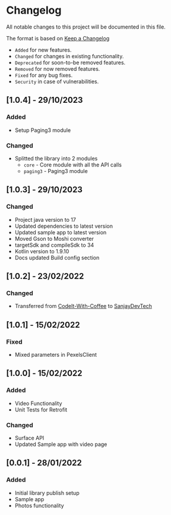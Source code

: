 # Changelog
All notable changes to this project will be documented in this file.

The format is based on [Keep a Changelog](https://keepachangelog.com/en/1.0.0/)
- `Added` for new features.
- `Changed` for changes in existing functionality.
- `Deprecated` for soon-to-be removed features.
- `Removed` for now removed features.
- `Fixed` for any bug fixes.
- `Security` in case of vulnerabilities.

## [1.0.4] - 29/10/2023
### Added
- Setup Paging3 module

### Changed
- Splitted the library into 2 modules
    - `core` - Core module with all the API calls
    - `paging3` - Paging3 module

## [1.0.3] - 29/10/2023
### Changed
- Project java version to 17
- Updated dependencies to latest version
- Updated sample app to latest version
- Moved Gson to Moshi converter
- targetSdk and compileSdk to 34
- Kotlin version to 1.9.10
- Docs updated Build config section

## [1.0.2] - 23/02/2022
### Changed
- Transferred from [CodeIt-With-Coffee](https://github.com/CodeIt-With-Coffee) to
[SanjayDevTech](https://github.com/SanjayDevTech)

## [1.0.1] - 15/02/2022
### Fixed
- Mixed parameters in PexelsClient

## [1.0.0] - 15/02/2022
### Added
- Video Functionality
- Unit Tests for Retrofit

### Changed
- Surface API
- Updated Sample app with video page

## [0.0.1] - 28/01/2022
### Added
- Initial library publish setup
- Sample app
- Photos functionality